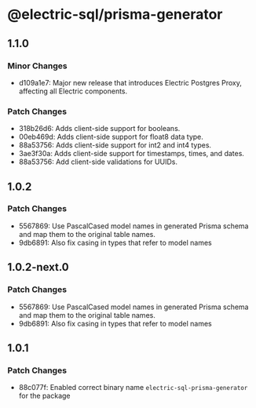 # @electric-sql/prisma-generator

## 1.1.0

### Minor Changes

- d109a1e7: Major new release that introduces Electric Postgres Proxy, affecting all Electric components.

### Patch Changes

- 318b26d6: Adds client-side support for booleans.
- 00eb469d: Adds client-side support for float8 data type.
- 88a53756: Adds client-side support for int2 and int4 types.
- 3ae3f30a: Adds client-side support for timestamps, times, and dates.
- 88a53756: Add client-side validations for UUIDs.

## 1.0.2

### Patch Changes

- 5567869: Use PascalCased model names in generated Prisma schema and map them to the original table names.
- 9db6891: Also fix casing in types that refer to model names

## 1.0.2-next.0

### Patch Changes

- 5567869: Use PascalCased model names in generated Prisma schema and map them to the original table names.
- 9db6891: Also fix casing in types that refer to model names

## 1.0.1

### Patch Changes

- 88c077f: Enabled correct binary name `electric-sql-prisma-generator` for the package
